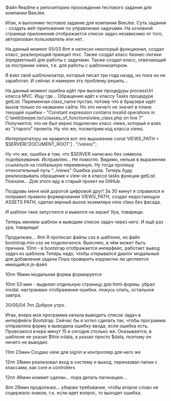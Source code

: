 Файл Readme к репозиторию прохождения тестового задания для компании BeeJee.

Итак, я выполняю тестовое задание для компании BeeJee. Суть задания - создать веб-приложение
по управлению задачами. На основной странице приложения отображается список задач независимо
от того, авторизован пользователь или нет.

На данный момент 05/03 8пп я написал некоторый функционал, создал класс, реализующий принцип mvc.
Также создал класс бизнес-логики (предметный) для работы с задачами. Также создал класс,
отвечающий за пострение views, т.е. для работы с шаблонизатором.

Я взял свой шаблонизатор, который писал три года назад, но пока он не заработал. 
И сейчас я намерен эту проблему решить...

На данный момент ошибка идёт при вызове процедуры processUrl класса MVC.
Ищу где...  Обращение идёт к классу Tasks процедуре getList. 
Переменная class_name пустая, потому что в браузере идёт вызов только по названию сайта.
Но это ничего не значит в плане текущей ошибки - "Constant expression contains invalid operations in C:\web\beejee.loc\classes_of_functions\view_class.php on line 7"
Получается, что не был верно подключен класс views, который я взял из "старого" проекта.
Ну что же, посмотрим код класса views.

Интерпретатору не нравится вот это выражение 
		const VIEWS_PATH = $SERVER['DOCUMENT_ROOT'] . "/views/";

Ну что же, ошибка в том, что $SERVER написано без символа подчёркивания. Исправляю...
Не помогло. Видимо, нельзя в выражении ссылаться на глобальную переменную.
Ну тогда пропишу относительный путь "../views"
Ошибка ушла. Теперь буду реализовывать обращение к view-хе в классе tasks функции getList. Поехали...
Для этого иду в старый проект на GitHub.

Поздравь меня мой дорогой цифровой друг! 
За 30 минут я справился и поправил правило формирования VIEWS_PATH, создал недостающую ASSETS PATH,
сделал верный вызов экземляра view class без фасада.

И шаблон таки запустился и вывелся на экран! Ура, товарищи.

Теперь меняем шаблон и выводим список задач через него. И ещё раз ура, товарищи!

Продалжаю... 9пп
Я прописал файлы css в шаблоне, но файл bootstrap.min.css не подключился.
Выясняю, в чём может быть причина.
10пп - в bootstrap отображается интерфейс, работает вывод задач из шаблона
Теперь надо, чтобы открывался диалог модальный для добавления задачи
Пора проверить корректно ли цепляется имющийся js-файл

10пп 16мин модальная форма формируется

10пп 53 мин - выделил отдельную страницу для html-формы. убрал modal. настраиваю отображение ошибки. ложусь спать, остальное завтра.

20/05/04 7пп Доброе утро.

Итак, вчера моя программа начала выводить список задач в интерфейсе Bootstrap.
Сейчас бы я хотел сделать так, чтобы программа отправляла форму и выводила ошибку ввода, если ошибка есть.
Провозился вчера минут 15 и сегодня столько же. Оказывается, в шаблоне не указал $this->data, а указал просто $data, поэтому он ничего не выводил.

11пп 23мин
Создаю view для signin и контроллер для него же

12пп 28мин
реализовал вход в систему и выход, переназвал папки с классами, как core и controllers

12пп 46мин
коммит сделан... пора делать пагинацию... 

8пп 29мин
продолжаю... убираю требование, чтобы второе слово не содержало знаков, т.к. если идет вопрос, то выходит ошибка.